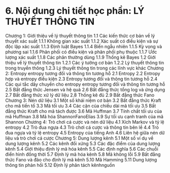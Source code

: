 # 6. Nội dung chi tiết học phần: LÝ THUYẾT THÔNG TIN
Chương 1: Giới thiệu về lý thuyết thông tin
1.1 Các kiến thức cơ bản về lý thuyết xác suất
1.1.1 Không gian xác suất
1.1.2 Xác suất có điều kiện và sự độc lập xác suất
1.1.3 Định luật Bayes
1.1.4 Biến ngẫu nhiên
1.1.5 Kỳ vọng và phương sai
1.1.6 Phân phối có điều kiện và phân phối phụ thuộc
1.1.7 Ước lượng xác suất
1.1.8 Các phân thường dùng
1.1.9 Thống kê Bayes
1.2 Giới thiệu về lý thuyết thông tin
1.2.1 Các ý tưởng cơ bản
1.2.2 Lý thuyết thông tin trong truyền thông
1.2.3 Lý thuyết thông tin trong các lĩnh vực khác
Chương 2: Entropy entropy tương đối và thông tin tương hỗ
2.1 Entropy
2.2 Entropy hợp và entropy điều kiện
2.3 Entropy tương đối và thông tin tương hỗ
2.4 Các qui tắc dây chuyền cho entropy entropy tương đối và thông tin
tương hỗ
2.5 Bất đẳng thức Jensen và hệ quả
2.6 Bất đẳng thức tổng log và ứng dụng
2.7 Bất đẳng thức xử lý dữ liệu
2.8 Thống kê đủ
2.9 Bất đẳng thức Fano
Chương 3: Nén dữ liệu
3.1 Một số khái niệm cơ bản
3.2 Bất đẳng thức Kraft cho mã tiền tố
3.3 Mã tối ưu
3.4 Các cận của chiều dài mã tối ưu
3.5 Bất đẳng thức Kraft cho mã tách được
3.6 Mã Huffman
3.7 Tính chất tối ưu của mã Huffman
3.8 Mã hóa ShannonFanoElias
3.9 Sự tối ưu cạnh tranh của mã Shannon
Chương 4: Trò chơi cá cược và nén dữ liệu
4.1 Xích Markov và tỷ lệ entropy
4.2 Trò đua ngựa
4.3 Trò chơi cá cược và thông tin bên lề
4.4 Trò đua ngựa và tỷ lệ entropy
4.5 Entropy của tiếng Anh
4.6 Liên hệ giữa nén dữ liệu và trò chơi cá cược
Chương 5: Dung lượng kênh
5.1 Một số ví dụ về dung lượng kênh
5.2 Các kênh đối xứng
5.3 Các đặc điểm của dung lượng kênh
5.4 Giới thiệu định lý mã hóa kênh
5.5 Các định nghĩa
5.6 Các chuỗi điển hình đồng thời
5.7 Định lý mã hóa kênh
5.8 Mã không lỗi
5.9 Bất đẳng thức Fano và đảo cho định lý mã kênh
5.10 Mã Hamming
5.11 Dung lượng thông tin phản hồi
5.12 Định lý phân tách kênhnguồn
